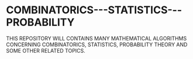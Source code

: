 # COMBINATORICS---STATISTICS---PROBABILITY
THIS REPOSITORY WILL CONTAINS MANY MATHEMATICAL ALGORITHMS CONCERNING COMBINATORICS, STATISTICS, PROBABILITY THEORY AND SOME OTHER RELATED TOPICS.
